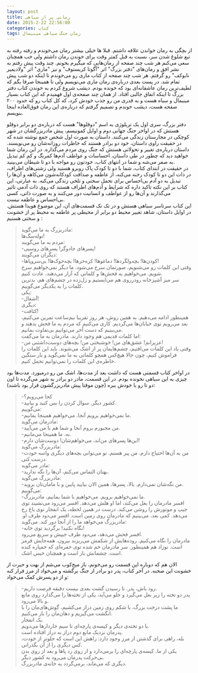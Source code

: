 ```yaml
---
layout: post
title: رمانی پر از سیاهی
date: 2015-2-22 22:56:00
categories: کتاب
tags: رمان جنگ سیاهی مینیمال
---
```

از بچگی به رمان خواندن علاقه داشتم. قبلا ها خیلی بیشتر رمان می‌خوندم و رفته رفته به تبع شلوغ شدن سر، نسبت به قبل کمتر وقت برای خوندن رمان داشتم ولی خب همچنان سعی می‌کنم هر شب چند صفحه از رمان‌هایی که میگیرم بخونم. چند وقت پیش رفتم به نشر افق و رمان‌های "دفتر بزرگ" اثر "آگوتا کریستوف" و نیز "ماری" اثر "ولادیمیر نابوکف" رو گرفتم. هر شب چند صفحه از کتاب ماری رو می‌خوندم تا اینکه دو شب پیش تمام شد. در پست بعدی درباره‌ی رمان ماری می‌نویسم ولی تا همینجا صرفا بگم که
لطیف‌ترین رمان عاشقانه‌ای بود که خونده بودم. دیشب شروع کردم به خوندن کتاب دفتر بزرگ تا اینکه اتفاق جالبی افتاد. از همان چند صفحه‌ی اول فهمیدم که این کتاب بسیار مینیمال و سیاه هست و به قدری من رو جذب خودش کرد، که کل کتاب رو که حدود ۲۰۰ صفحه هست، دیشب خوندم و تصمیم گرفتم که درباره‌ی این رمان فوق‌العاده اینجا بنویسم. <br>

دفتر بزرگ، سری اول یک تریلوژی به اسم "دوقلوها" هست که درباره‌ی دو برابر دوقلو هستش که در اواخر جنگ جهانی دوم و اوایل کمونیسم، پیش مادربزرگشان در شهر کوچکی در مجارستان زندگی می‌کنند. داستان به صورت اول شخص جمع نوشته شده که در حقیقت راوی داستان، خود دو برادر هستند که خاطرات روزانه‌شان رو می‌نویسند.
داستان درباره‌ی تغییر و تحولاتی هستش که جنگ روی مردم می‌گذاره. در این رمان شما خواهید دید که چطور در طی داستان، احساسات و عواطف آدم‌ها کمرنگ و کم کم تبدیل به صفر می‌شه و شما در انتهای کتاب، خودتون رو مواجه با دو تا شیطان می‌بینید.<br>
در حقیقت در ابتدای کتاب، شما با دو تا کودک پاک روبرو هستید ولی زشتی‌های اطراف، در ذات این دو تا کودک رخنه می‌کنه، از عاطفه و صداقت کودکانه‌شون می‌کاهه و آن‌ها را تبدیل به دو آدم بی‌احساس برای تحمل سختی و تلخی زندگی می‌کنه. به عبارتی، این کتاب بر این نکته تاکید داره که شرایط و آدم‌های اطراف هستند که روی ذات آدمی تاثیر می‌گذارند و آن‌ها رو از عواطف و انسانیت دور می‌کنند و به صورت ذاتی، کسی بی‌احساس و عاطفه نیست. <br>
این کتاب سرتاسر سیاهی هستش و در تک تک قسمت‌های آن، این موضوع هویدا هستش. در اوایل داستان، شاهد تغییر محیط دو برابر از محیطی پر عاطفه به محیط پر از خشونت و سختی هستیم :

> مادربزرگ به ما می‌گوید: <br>
> توله‌سگ‌ها! <br>
> مردم به ما می‌گویند: <br>
> -پسرهای جادوگر! پسرهای روسپی! <br>
> دیگران می‌گویند: <br>
> -کودن‌ها! بچه‌ولگردها! دماغوها! کره‌خرها! بچه‌خوک‌ها! بی‌سروپاها! <br>
> وقتی این کلمات رو می‌شنویم، صورتمان سرخ می‌شود. ما دیگر نمی‌خواهیم سرخ شویم. می‌خواهیم به فحش‌ها و کلماتی که آزار می‌دهند، عادت کنیم. <br>
> سر میز آشپزخانه رودرروی هم می‌ایستیم و زل‌زده در چشم‌های هم، بدترین کلمات را به یکدیگر می‌گوییم. <br>
> یکی: <br>
> -آشغال! <br> 
> دیگری: <br>
> -کثافت! <br>
> همینطور ادامه می‌دهیم. به همین روش، هر روز تقریبا نیم‌ساعت تمرین می‌کنیم، بعد می‌رویم توی خیابان‌ها می‌گردیم. کاری می‌کنیم که مردم به ما فحش بدهند و می‌بینیم که دست آخر می‌توانیم بی‌تفاوت بمانیم. <br>
> اما کلمات قدیمی هم وجود دارند. مادرمان به ما می‌گفت: <br>
> -عزیزانم! عشق‌های من! خوشبختی من! بچه‌های دوست‌داشتنی من! <br>
> وقتی یاد این کلمات می‌افتیم، چشم‌هایمان پر از اشک می‌شوند. باید این کلمات را فراموش کنیم، چون حالا هیچ‌کس همچو کلماتی به ما نمی‌گوید و بار سنگین خاطره‌ی این کلمات را نمی‌توانیم تحمل کنیم. <br>

در اواخر کتاب قسمتی هست که داشت بعد از مدت‌ها، اشک من رو درمیورد. مدت‌ها بود چیزی به این سیاهی نخونده بودم. در این قسمت، مادر دو برادر به شهر می‌گرده تا اون دو تا رو با خودش ببره (چون موقتا پیش مادربزرگشون قرار بود باشند):

> -کجا می‌رویم؟ <br>
> -کشور دیگر. سوال کردن را بس کنید و بیایید. <br>
> می‌گوییم: <br>
> -ما نمی‌خواهیم برویم آنجا. می‌خواهیم همینجا بمانیم. <br>
> مادرمان می‌گوید: <br>
> -من مجبورم بروم آنجا و شما هم با من می‌آیید. <br>
> -نه. ما همینجا می‌مانیم. <br>
> -این‌ها پسرهای من‌اند، می‌خواهم‌شان! دوست‌شان دارم! <br>
> مادربزرگ می‌گوید: <br>
> -من به آن‌ها احتیاج دارم. من پیر هستم. تو می‌توانی بچه‌های دیگری واسه خودت درست کنی. <br>
> مادر می‌گوید: <br>
> -بهتان التماس می‌کنم، آن‌ها را نگه ندارید. <br>
> مادربزرگ می‌گوید: <br>
> -من نگه‌شان نمی‌دارم. یالا، پسرها، همین الان بیایید پایین و با مامان‌تان بروید. <br>
> می‌گوییم: <br>
> -ما نمی‌خواهیم برویم. می‌خواهیم با شما بمانیم، مادربزرگ. <br>
> افسر مادرمان را بغل می‌کند، اما او هلش می‌دهد. افسر می‌رود می‌نشیند توی جیپ و موتورش را روشن می‌کند. درست در همین لحظه، یک انفجار توی باغ رخ می‌دهد. کمی بعد، می‌بینیم که مادرمان روی زمین است. افسر می‌دود طرف او. مادربزرگ می‌خواهد ما را از آنجا دور کند. می‌گوید: <br>
> -نگاه نکنید! برگردید توی خانه! <br>
> افسر فحش می‌دهد، می‌دود طرف جیپش و سریع می‌رود. <br>
> مادرمان را نگاه می‌کنیم. روده‌هایش از شکمش می‌ریزند بیرون. همه‌جایش قرمز است. نوزاد هم همینطور. سر مادرمان خم شده توی حفره‌ای که خمپاره کنده است. چشمانش باز است و همچنان خیس اشک. <br>

الان هم که دوباره این قسمت رو می‌خونم، باز میخ‌کوب می‌شم از بهت و حیرت از خشونت این صحنه. در آخر کتاب، پدر دو برادر از جنگ برگشته و می‌خواد از مرز فرار کنه و از دو پسرش کمک می‌خواد:

> -زود باش، پدر. تا رسیدن گشت بعدی بیست دقیقه فرصت داریم.<br>
> پدر دو تخته را زیر بغل می‌گیرد و جلو می‌آید، یکی از تخته‌ها را می‌گذارد روی مانع و بالا می‌رود. <br>
> ما پشت درخت بزرگ، با شکم روی زمین دراز می‌کشیم، گوش‌های‌مان را با انگشت می‌گیریم و دهان‌مان را باز می‌کنیم. <br>
> یک انفجار. <br>
> با دو تخته‌ی دیگر و کیسه‌ی پارچه‌ای تا سیم خاردارها می‌دویم. <br>
> پدرمان نزدیک مانع دوم دراز به دراز افتاده است. <br>
> بله، راهی برای گذشتن از مرز وجود دارد: راهش این است که جلوتر از خودت، کس دیگری را از آن بگذرانی. <br>
> یکی از ما، کیسه‌ی پارچه‌ای را برمی‌دارد و از روی رد پاها و بعد از روی بدن بی‌حرکت پدرمان می‌رود به کشور دیگر. <br>
> دیگری که می‌ماند، برمی‌گردد به خانه‌ی مادربزرگ. <br>
